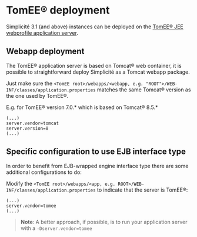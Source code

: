 TomEE&reg; deployment
=====================

Simplicité 3.1 (and above) instances can be deployed on the <a href="http://tomee.apache.org" target="_blank">TomEE&reg; JEE webprofile application server</a>.

Webapp deployment
----------------

The TomEE&reg; application server is based on Tomcat&reg; web container, it is possible to straightforward deploy Simplicité as a Tomcat webapp package.

Just make sure the `<TomEE root>/webapps/<webapp, e.g. "ROOT">/WEB-INF/classes/application.properties` matches the same Tomcat&reg; version as the one used by TomEE&reg;.

E.g. for TomEE&reg; version 7.0.* which is based on Tomcat&reg; 8.5.*

```
(...)
server.vendor=tomcat
server.version=8
(...)
```

Specific configuration to use EJB interface type
------------------------------------------------

In order to benefit from EJB-wrapped engine interface type there are some additional configurations to do:

Modify the `<TomEE root>/webapps/<app, e.g. ROOT>/WEB-INF/classes/application.properties` to indicate that the server is TomEE&reg;:

```
(...)
server.vendor=tomee
(...)
```

> **Note**: A better approach, if possible, is to run your application server with a `-Dserver.vendor=tomee`